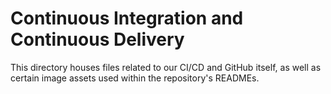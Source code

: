 # Continuous Integration and Continuous Delivery

This directory houses files related to our CI/CD and GitHub itself, as well as certain image assets used within the repository's READMEs.
